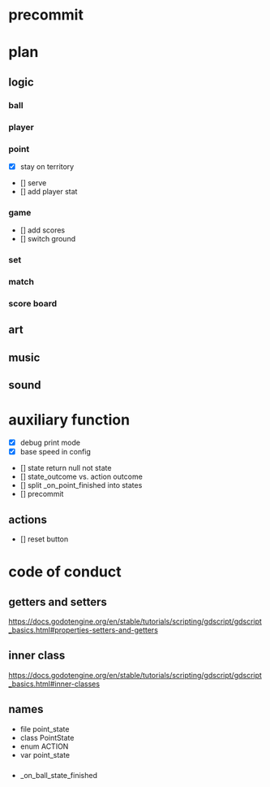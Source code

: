 # precommit

# plan
## logic
### ball
### player
### point
- [x] stay on territory
- [] serve
- [] add player stat

### game
- [] add scores
- [] switch ground
### set
### match

### score board

## art

## music

## sound

# auxiliary function
- [X] debug print mode
- [X] base speed in config
- [] state return null not state
- [] state_outcome vs. action outcome
- [] split _on_point_finished into states
- [] precommit


## actions

- [] reset button

# code of conduct
## getters and setters
https://docs.godotengine.org/en/stable/tutorials/scripting/gdscript/gdscript_basics.html#properties-setters-and-getters
## inner class
https://docs.godotengine.org/en/stable/tutorials/scripting/gdscript/gdscript_basics.html#inner-classes

## names
- file point_state
- class PointState
- enum ACTION
- var point_state

###
- _on_ball_state_finished